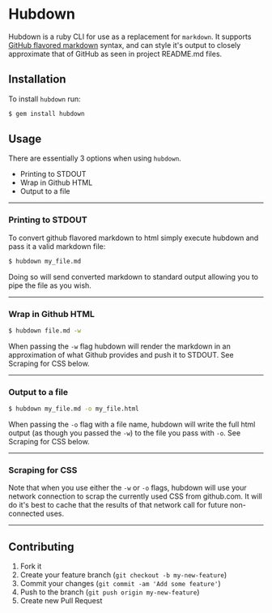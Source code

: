 # Hubdown

Hubdown is a ruby CLI for use as a replacement for `markdown`. It supports [GitHub flavored markdown](http://github.github.com/github-flavored-markdown/) syntax, and can style it's output to closely approximate that of GitHub as seen in project README.md files.

## Installation

To install `hubdown` run:

```bash
$ gem install hubdown
```

## Usage

There are essentially 3 options when using `hubdown`.

 * Printing to STDOUT
 * Wrap in Github HTML
 * Output to a file

***
### Printing to STDOUT

To convert github flavored markdown to html simply execute hubdown and pass it a valid markdown file:

```bash
$ hubdown my_file.md
```

Doing so will send converted markdown to standard output allowing you to pipe the file as you wish.
***
### Wrap in Github HTML

```bash
$ hubdown file.md -w
```

When passing the `-w` flag hubdown will render the markdown in an approximation of what Github provides and push it to STDOUT. See Scraping for CSS below.
***
### Output to a file

```bash
$ hubdown my_file.md -o my_file.html
```

When passing the `-o` flag with a file name, hubdown will write the full html output (as though you passed the `-w`) to the file you pass with `-o`. See Scraping for CSS below.
***
### Scraping for CSS
Note that when you use either the `-w` or `-o` flags, hubdown will use your network connection to scrap the currently used CSS from github.com. It will do it's best to cache that the results of that network call for future non-connected uses.

***

## Contributing

1. Fork it
2. Create your feature branch (`git checkout -b my-new-feature`)
3. Commit your changes (`git commit -am 'Add some feature'`)
4. Push to the branch (`git push origin my-new-feature`)
5. Create new Pull Request
